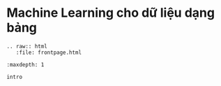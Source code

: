 Machine Learning cho dữ liệu dạng bảng
========================

```eval_rst
.. raw:: html
   :file: frontpage.html
```

```toc
:maxdepth: 1

intro

```
